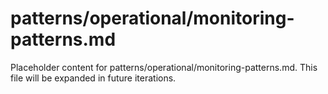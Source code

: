 # patterns/operational/monitoring-patterns.md

Placeholder content for patterns/operational/monitoring-patterns.md. This file will be expanded in future iterations.
